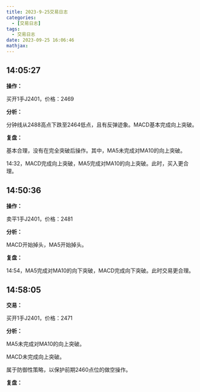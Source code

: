 ```yaml
---
title: 2023-9-25交易日志
categories:
  - [交易日志]
tags:
  - 交易日志
date: 2023-09-25 16:06:46
mathjax:
---
```




## 14:05:27

**操作：**

买开1手J2401，价格：2469

**分析：**

分钟线从2488高点下跌至2464低点，且有反弹迹象。MACD基本完成向上突破。

**复盘：**

基本合理，没有在完全突破后操作。其中，MA5未完成对MA10的向上突破。

14:32，MACD完成向上突破，MA5完成对MA10的向上突破。此时，买入更合理。

## 14:50:36

**操作：**

卖平1手J2401，价格：2481

**分析：**

MACD开始掉头，MA5开始掉头。

**复盘：**

14:54，MA5完成对MA10的向下突破，MACD完成向下突破。此时交易更合理。

## 14:58:05

**交易：**

买开1手J2401，价格：2471

**分析：**

MA5未完成对MA10的向上突破。

MACD未完成向上突破。

属于防御性策略，以保护前期2460点位的做空操作。

**复盘：**




